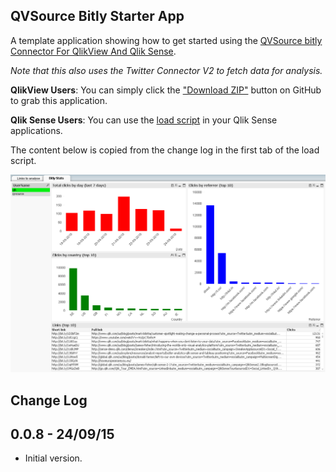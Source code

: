 ## QVSource Bitly Starter App
A template application showing how to get started using the [QVSource bitly Connector For QlikView And Qlik Sense](http://wiki.qvsource.com/bitly-Connector-for-QlikView-And-Qlik-Sense-%28v2%29.ashx).

*Note that this also uses the Twitter Connector V2 to fetch data for analysis.*

**QlikView Users**: You can simply click the ["Download ZIP"](https://github.com/QVSource/QVSource-Bitly-Starter-App/archive/master.zip) button on GitHub to grab this application.

**Qlik Sense Users**: You can use the [load script](https://github.com/QVSource/QVSource-Bitly-Starter-App/blob/master/Bitly-Starter-App-prj/LoadScript.txt) in your Qlik Sense applications.

The content below is copied from the change log in the first tab of the load script.

![](screenshot1.png)

Change Log
----------
0.0.8 - 24/09/15
----------------
* Initial version.
